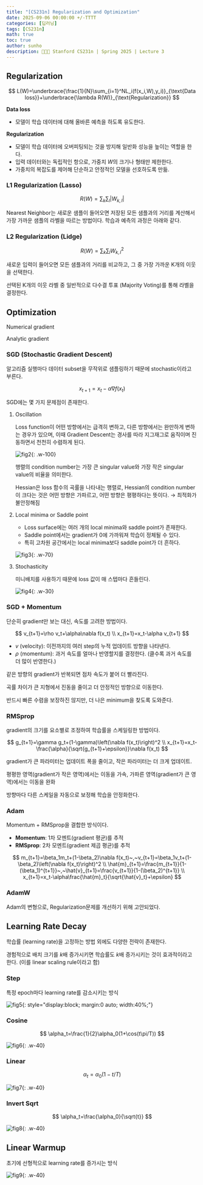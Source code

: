 ```yaml
---
title: "[CS231n] Regularization and Optimization"
date: 2025-09-06 00:00:00 +/-TTTT
categories: [딥러닝]
tags: [CS231n]
math: true
toc: true
author: sunho
description: 👨‍👧‍👧 Stanford CS231n | Spring 2025 | Lecture 3 
---
```


## Regularization

$$
L(W)=\underbrace{\frac{1}{N}\sum_{i=1}^NL_i(f(x_i,W),y_i)}_{\text{Data loss}}+\underbrace{\lambda R(W)}_{\text{Regularization}}
$$

**Data loss**

- 모델이 학습 데이터에 대해 올바른 예측을 하도록 유도한다.

**Regularization**

- 모델이 학습 데이터에 오버피팅되는 것을 방지해 일반화 성능을 높이는 역할을 한다.
- 입력 데이터와는 독립적인 항으로, 가중치 $W$의 크기나 형태만 제한한다.
- 가중치의 복잡도를 제어해 단순하고 안정적인 모델을 선호하도록 만듦.

### L1 Regularization (Lasso)

$$
R(W)=\sum_k\sum_l\lvert W_{k,l}\rvert
$$

Nearest Neighbor는 새로운 샘플이 들어오면 저장된 모든 샘플과의 거리를 계산해서 가장 가까운 샘플의 라벨을 따르는 방법이다. 학습과 예측의 과정은 아래와 같다.


### L2 Regularization (Lidge)

$$
R(W)=\sum_k\sum_lW^2_{k,l}
$$

새로운 입력이 들어오면 모든 샘플과의 거리를 비교하고, 그 중 가장 가까운 K개의 이웃을 선택한다.

선택된 K개의 이웃 라벨 중 일반적으로 다수결 투표 (Majority Voting)를 통해 라벨을 결정한다.

## Optimization

Numerical gradient

Analytic gradient

### SGD (Stochastic Gradient Descent)

알고리즘 실행마다 데이터 subset을 무작위로 샘플링하기 때문에 stochastic이라고 부른다.

$$
x_{t+1}=x_t-\alpha\nabla f(x_t)
$$

SGD에는 몇 가지 문제점이 존재한다.

1. Oscillation
    
    Loss function이 어떤 방향에서는 급격히 변하고, 다른 방향에서는 완만하게 변하는 경우가 있으며, 이때 Gradient Descent는 경사를 따라 지그재그로 움직이며 진동하면서 천천히 수렴하게 된다.
    
    ![fig2](cs231n/03-2.png){: .w-100}
    
    행렬의 condition number는 가장 큰 singular value와 가장 작은 singular value의 비율을 의미한다.
    
    Hessian은 loss 함수의 곡률을 나타내는 행렬로, Hessian의 condition number이 크다는 것은 어떤 방향은 가파르고, 어떤 방향은 평평하다는 뜻이다. → 최적화가 불안정해짐

2. Local minima or Saddle point
    - Loss surface에는 여러 개의 local minima와 saddle point가 존재한다.
    - Saddle point에서는 gradient가 0에 가까워져 학습이 정체될 수 있다.
    - 특히 고차원 공간에서는 local minima보다 saddle point가 더 흔하다.
    
    ![fig3](cs231n/03-3.png){: .w-70}
    
3. Stochasticity
    
    미니배치를 사용하기 때문에 loss 값이 매 스텝마다 흔들린다.
    
    ![fig4](cs231n/03-4.png){: .w-30}

### SGD + Momentum

단순히 gradient만 보는 대신, 속도를 고려한 방법이다.

$$
v_{t+1}=\rho v_t+\alpha\nabla f(x_t)
\\
x_{t+1}=x_t-\alpha v_{t+1}
$$

- $v$ (velocity): 이전까지의 여러 step의 누적 업데이트 방향을 나타낸다.
- $\rho$ (momentum): 과거 속도를 얼마나 반영할지를 결정한다. (클수록 과거 속도를 더 많이 반영한다.)

같은 방향의 gradient가 반복되면 점차 속도가 붙어 더 빨라진다.

곡률 차이가 큰 지형에서 진동을 줄이고 더 안정적인 방향으로 이동한다.

반드시 빠른 수렴을 보장하진 않지만, 더 나은 minimum을 찾도록 도와준다.

### RMSprop

gradient의 크기를 요소별로 조정하여 학습률을 스케일링한 방법이다.

$$
g_{t+1}=\gamma g_t+(1-\gamma)\left(\nabla f(x_t)\right)^2
\\
x_{t+1}=x_t-\frac{\alpha}{\sqrt{g_{t+1}+\epsilon}}\nabla f(x_t)
$$

gradient가 큰 파라미터는 업데이트 폭을 줄이고, 작은 파라미터는 더 크게 업데이트.

평평한 영역(gradient가 작은 영역)에서는 이동을 가속, 가파른 영역(gradient가 큰 영역)에서는 이동을 완화

방향마다 다른 스케일을 자동으로 보정해 학습을 안정화한다.

### Adam

Momentum + RMSprop을 결합한 방식이다.

- **Momentum**: 1차 모멘트(gradient 평균)를 추적
- **RMSprop**: 2차 모멘트(gradient 제곱 평균)를 추적

$$
m_{t+1}=\beta_1m_t+(1-\beta_2)\nabla f(x_t)~,~v_{t+1}=\beta_1v_t+(1-\beta_2)\left(\nabla f(x_t)\right)^2
\\
\hat{m}_{t+1}=\frac{m_{t+1}}{1-(\beta_1)^{t+1}}~,~\hat{v}_{t+1}=\frac{v_{t+1}}{1-(\beta_2)^{t+1}}
\\
x_{t+1}=x_t-\alpha\frac{\hat{m}_t}{\sqrt{\hat{v}_t}+\epsilon}
$$

### AdamW

Adam의 변형으로, Regularization문제를 개선하기 위해 고안되었다.

## Learning Rate Decay

학습률 (learning rate)을 고정하는 방법 외에도 다양한 전략이 존재한다.

경험적으로 배치 크기를 $k$배 증가시키면 학습률도 $k$배 증가시키는 것이 효과적이라고 한다. (이를 linear scaling rule이라고 함)

### Step

특정 epoch마다 learning rate를 감소시키는 방식

![fig5](cs231n/03-5.png){: style="display:block; margin:0 auto; width:40%;"}

### Cosine

$$
\alpha_t=\frac{1}{2}\alpha_0(1+\cos(t\pi/T))
$$

![fig6](cs231n/03-6.png){: .w-40}

### Linear

$$
\alpha_t=\alpha_0(1-t/T)
$$

![fig7](cs231n/03-7.png){: .w-40}

### Invert Sqrt

$$
\alpha_t=\frac{\alpha_0}{\sqrt{t}}
$$

![fig8](cs231n/03-8.png){: .w-40}

## Linear Warmup

초기에 선형적으로 learning rate를 증가시는 방식

![fig9](cs231n/03-9.png){: .w-40}
